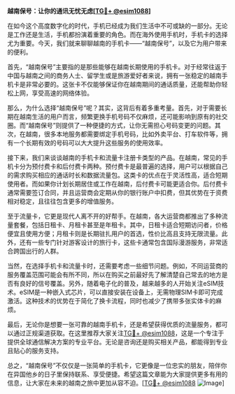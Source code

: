 **越南保号：让你的通讯无忧无虑[[TG💪+ @esim1088](https://t.me/s/esim1088)]**

在如今这个高度数字化的时代，手机已经成为我们生活中不可或缺的一部分。无论是工作还是生活，手机都扮演着重要的角色。而在海外使用手机时，手机卡的选择尤为重要。今天，我们就来聊聊越南的手机卡——“越南保号”，以及它为用户带来的便利。

首先，“越南保号”主要指的是那些能够在越南长期使用的手机卡。对于经常往返于中国与越南之间的商务人士、留学生或是旅游爱好者来说，拥有一张稳定的越南手机卡是非常必要的。这张卡不仅能够保证你在越南期间的通话质量，还能帮助你轻松上网，享受高速的网络体验。

那么，为什么选择“越南保号”呢？其实，这背后有着多重考量。首先，对于需要长期在越南生活的用户而言，频繁更换手机号码不仅麻烦，还可能影响到原有的社交圈。而“越南保号”则提供了一种便捷的方式，让你无需担心号码变更的问题。其次，在越南，很多本地服务都需要绑定手机号码，比如外卖平台、打车软件等，拥有一个长期有效的号码可以大大提升这些服务的使用效率。

接下来，我们来谈谈越南的手机卡和流量卡注册卡类型的产品。在越南，常见的手机卡分为预付费卡和后付费卡两种。预付费卡是最普遍的选择，用户可以根据自己的需求购买相应的通话时长和数据流量包。这类卡的优点在于灵活性高，适合短期使用者。而如果你计划长期居住或工作在越南，后付费卡可能更适合你。后付费卡通常需要签订合同，并且运营商会定期从你的银行账户中扣费，但其优势在于资费相对稳定，且往往包含更多的增值服务。

至于流量卡，它更是现代人离不开的好帮手。在越南，各大运营商都推出了多种流量套餐，包括日租卡、月租卡甚至是年租卡。其中，日租卡适合短期访问者，价格便宜且使用方便；月租卡则是长期驻扎用户的首选，性价比高且支持无限流量。此外，还有一些专门针对游客设计的旅行卡，这些卡通常包含国际漫游服务，非常适合跨国出行的人群。

当然，在选择手机卡和流量卡时，还需要考虑一些细节问题。例如，不同运营商的服务覆盖范围可能会有所不同，所以在购买之前最好先了解清楚自己常去的地方是否有良好的信号覆盖。另外，随着电子化的普及，越来越多的人开始关注eSIM技术。eSIM是一种嵌入式芯片，可以直接安装在设备上，无需物理SIM卡即可完成激活。这种技术的优势在于简化了换卡流程，同时也减少了携带多张实体卡的麻烦。

最后，无论你是想要一张可靠的越南手机卡，还是希望获得优质的流量服务，都可以通过正规渠道获取。在这里推荐大家关注[TG💪+ @esim1088](https://t.me/s/esim1088)，这是一个专注于提供全球通信解决方案的专业平台。无论是咨询还是购买相关产品，都能得到专业且贴心的服务支持。

总之，“越南保号”不仅仅是一张简单的手机卡，它更像是一位忠实的朋友，陪伴你在异国他乡的日子里保持联系、享受便捷。希望这篇文章能为大家提供更多有用的信息，让大家在未来的越南之旅中更加从容不迫。[[TG💪+ @esim1088](https://t.me/s/esim1088) ![Image](https://i.postimg.cc/4NQfJmqS/Snipaste-2025-05-13-00-14-12.png)]